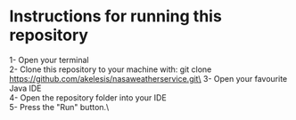 Instructions for running this repository 
==============================

1- Open your terminal\
2- Clone this repository to your machine with: git clone https://github.com/akelesis/nasaweatherservice.git\
3- Open your favourite Java IDE\
4- Open the repository folder into your IDE\
5- Press the "Run" button.\